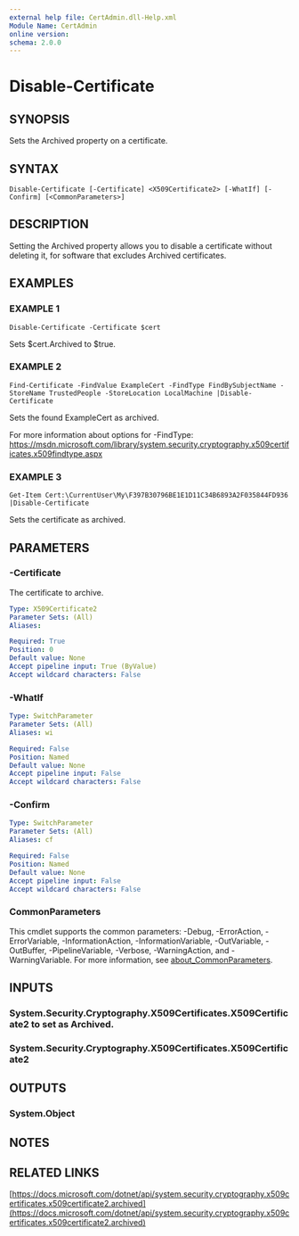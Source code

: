 ```yaml
---
external help file: CertAdmin.dll-Help.xml
Module Name: CertAdmin
online version:
schema: 2.0.0
---
```


# Disable-Certificate

## SYNOPSIS
Sets the Archived property on a certificate.

## SYNTAX

```
Disable-Certificate [-Certificate] <X509Certificate2> [-WhatIf] [-Confirm] [<CommonParameters>]
```

## DESCRIPTION
Setting the Archived property allows you to disable a certificate without deleting it,
for software that excludes Archived certificates.

## EXAMPLES

### EXAMPLE 1
```
Disable-Certificate -Certificate $cert
```

Sets $cert.Archived to $true.

### EXAMPLE 2
```
Find-Certificate -FindValue ExampleCert -FindType FindBySubjectName -StoreName TrustedPeople -StoreLocation LocalMachine |Disable-Certificate
```

Sets the found ExampleCert as archived.

For more information about options for -FindType:
https://msdn.microsoft.com/library/system.security.cryptography.x509certificates.x509findtype.aspx

### EXAMPLE 3
```
Get-Item Cert:\CurrentUser\My\F397B30796BE1E1D11C34B6893A2F035844FD936 |Disable-Certificate
```

Sets the certificate as archived.

## PARAMETERS

### -Certificate
The certificate to archive.

```yaml
Type: X509Certificate2
Parameter Sets: (All)
Aliases:

Required: True
Position: 0
Default value: None
Accept pipeline input: True (ByValue)
Accept wildcard characters: False
```

### -WhatIf
```yaml
Type: SwitchParameter
Parameter Sets: (All)
Aliases: wi

Required: False
Position: Named
Default value: None
Accept pipeline input: False
Accept wildcard characters: False
```

### -Confirm
```yaml
Type: SwitchParameter
Parameter Sets: (All)
Aliases: cf

Required: False
Position: Named
Default value: None
Accept pipeline input: False
Accept wildcard characters: False
```

### CommonParameters
This cmdlet supports the common parameters: -Debug, -ErrorAction, -ErrorVariable, -InformationAction, -InformationVariable, -OutVariable, -OutBuffer, -PipelineVariable, -Verbose, -WarningAction, and -WarningVariable. For more information, see [about_CommonParameters](http://go.microsoft.com/fwlink/?LinkID=113216).

## INPUTS

### System.Security.Cryptography.X509Certificates.X509Certificate2 to set as Archived.
### System.Security.Cryptography.X509Certificates.X509Certificate2

## OUTPUTS

### System.Object

## NOTES

## RELATED LINKS

[https://docs.microsoft.com/dotnet/api/system.security.cryptography.x509certificates.x509certificate2.archived](https://docs.microsoft.com/dotnet/api/system.security.cryptography.x509certificates.x509certificate2.archived)
